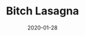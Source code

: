 --- 
layout: sheets-layout
title: "Bitch Lasagna"
date: 2020-01-28
categories: arrangements
composer: "PewDiePie & PartyInTheBackyard"
pdf-link: bitch-lasagna.pdf
pdf-lyric: bitch-lasgna-lyrics.pdf
yt-link: "#"
muse-link: https://musescore.com/user/28025112/scores/5945179
thumbnail: bitch-lasagna-yt-thumbnail
difficulty: Hard
---